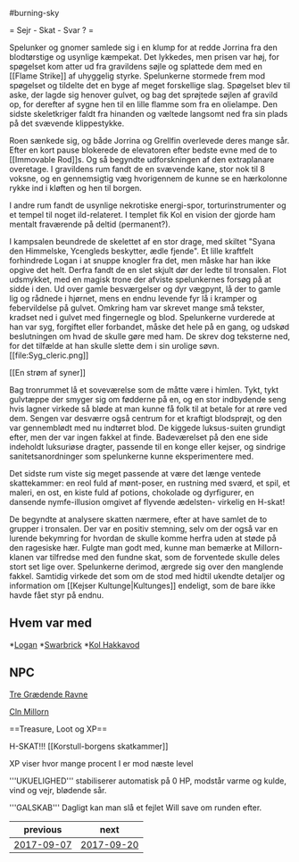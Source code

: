 #burning-sky

= Sejr - Skat - Svar ? =

Spelunker og gnomer samlede sig i en klump for at redde Jorrina fra den blodtørstige og usynlige kæmpekat. Det lykkedes, men prisen var høj, for spøgelset kom atter ud fra gravildens søjle og splattede dem med en [[Flame Strike]] af uhyggelig styrke. Spelunkerne stormede frem mod spøgelset og tildelte det en byge af meget forskellige slag. Spøgelset blev til aske, der lagde sig henover gulvet, og bag det sprøjtede søjlen af gravild op, for derefter af sygne hen til en lille flamme som fra en olielampe. Den sidste skeletkriger faldt fra hinanden og væltede langsomt ned fra sin plads på det svævende klippestykke.

Roen sænkede sig, og både Jorrina og Grellfin overlevede deres mange sår. Efter en kort pause blokerede de elevatoren efter bedste evne med de to [[Immovable Rod]]s. Og så begyndte udforskningen af den extraplanare overetage. I gravildens rum fandt de en svævende kane, stor nok til 8 voksne, og en gennemsigtig væg hvorigennem de kunne se en hærkolonne rykke ind i kløften og hen til borgen.

I andre rum fandt de usynlige nekrotiske energi-spor, torturinstrumenter og et tempel til noget ild-relateret. I templet fik Kol en vision der gjorde ham mentalt fraværende på deltid (permanent?).

I kampsalen beundrede de skelettet af en stor drage, med skiltet "Syana den Himmelske, Ycengleds beskytter, ædle fjende". Et lille kraftfelt forhindrede Logan i at snuppe knogler fra det, men måske har han ikke opgive det helt. Derfra fandt de en slet skjult dør der ledte til tronsalen. Flot udsmykket, med en magisk trone der afviste spelunkernes forsøg på at sidde i den. Ud over gamle besværgelser og dyr vægpynt, lå der to gamle lig og rådnede i hjørnet, mens en endnu levende fyr lå i kramper og febervildelse på gulvet. Omkring ham var skrevet mange små tekster, kradset ned i gulvet med fingernegle og blod. Spelunkerne vurderede at han var syg, forgiftet eller forbandet, måske det hele på en gang, og udskød beslutningen om hvad de skulle gøre med ham. De skrev dog teksterne ned, for det tilfælde at han skulle slette dem i sin urolige søvn.
[[file:Syg_cleric.png]]

[[En strøm af syner]]

Bag tronrummet lå et soveværelse som de måtte være i himlen. Tykt, tykt gulvtæppe der smyger sig om fødderne på en, og en stor indbydende seng hvis lagner virkede så bløde at man kunne få folk til at betale for at røre ved dem. Sengen var desværre også centrum for et kraftigt blodsprøjt, og den var gennemblødt med nu indtørret blod. De kiggede luksus-suiten grundigt efter, men der var ingen fakkel at finde. Badeværelset på den ene side indeholdt luksuriøse dragter, passende til en konge eller kejser, og sindrige sanitetsanordninger som spelunkerne kunne eksperimentere med. 

Det sidste rum viste sig meget passende at være det længe ventede skattekammer: en reol fuld af mønt-poser, en rustning med sværd, et spil, et maleri, en ost, en kiste fuld af potions, chokolade og dyrfigurer, en dansende nymfe-illusion omgivet af flyvende ædelsten- virkelig en H-skat!

De begyndte at analysere skatten nærmere, efter at have samlet de to grupper i tronsalen. Der var en positiv stemning, selv om der også var en lurende bekymring for hvordan de skulle komme herfra uden at støde på den ragesiske hær. Fulgte man godt med, kunne man bemærke at Millorn-klanen var tilfredse med den fundne skat, som de forventede skulle deles stort set lige over. Spelunkerne derimod, ærgrede sig over den manglende fakkel. Samtidig virkede det som om de stod med hidtil ukendte detaljer og information om [[Kejser Kultunge|Kultunges]] endeligt, som de bare ikke havde fået styr på endnu.






## Hvem var med

*[Logan](./Logan.md)
*[Swarbrick](./Swarbrick%20Everwood.md)
*[Kol Hakkavod](./Kol%20Hakkavod.md)


## NPC
[Tre Grædende Ravne](./Tre%20Grædende%20Ravne.md)

[Cln Millorn](./Cln%20Millorn.md)

==Treasure, Loot og XP==

H-SKAT!!!
[[Korstull-borgens skatkammer]]



XP viser hvor mange procent I er mod næste level

'''UKUELIGHED''' stabiliserer automatisk på 0 HP, modstår varme og kulde, vind og vejr, blødende sår.

'''GALSKAB''' Dagligt kan man slå et fejlet Will save om runden efter.

| previous | next |
| --- | --- |
| [2017-09-07](./2017-09-07.md) | [2017-09-20](./2017-09-20.md) |
